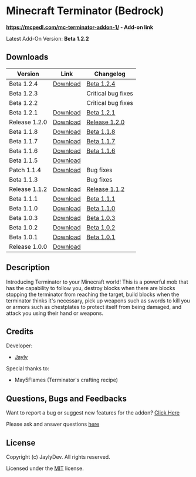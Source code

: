 # Minecraft Terminator (Bedrock)
**https://mcpedl.com/mc-terminator-addon-1/ - Add-on link**

Latest Add-On Version: **Beta 1.2.2**

## Downloads
Version | Link | Changelog
----|----|----|
Beta 1.2.4 | [Download](https://cdn.discordapp.com/attachments/571863283657867294/877869489218260992/terminator_v1.2.4.mcaddon) | [Beta 1.2.4](https://github.com/JaylyDev/manhunt/blob/terminator/.github/Changelog/Beta%201.2.4.md)
Beta 1.2.3 | <!--[Download](https://cdn.discordapp.com/attachments/734424410668138576/877363521472577556/terminator_v1.2.3.mcaddon)--> | Critical bug fixes
Beta 1.2.2 | <!--[Download](https://cdn.discordapp.com/attachments/571863283657867294/877185857646391296/terminator_v1.2.2.mcaddon)--> | Critical bug fixes
Beta 1.2.1 | [Download](https://cdn.discordapp.com/attachments/571863283657867294/877028828105551922/terminator_v1.2.1.mcaddon) | [Beta 1.2.1](https://github.com/JaylyDev/manhunt/blob/terminator/.github/Changelog/Beta%201.2.1.md)
Release 1.2.0 | [Download](https://file-link.net/329333/mcrobot) | [Release 1.2.0](https://github.com/JaylyDev/manhunt/blob/terminator/.github/Changelog/Release%201.2.0.md)
Beta 1.1.8 | [Download](https://cdn.discordapp.com/attachments/571863283657867294/874136416865648660/terminator_v1.1.8.39.mcaddon) | [Beta 1.1.8](https://github.com/JaylyDev/manhunt/blob/terminator/.github/Changelog/Beta%201.1.8.md)
Beta 1.1.7 | [Download](https://cdn.discordapp.com/attachments/571863283657867294/872814082015768616/terminator_v1.1.7.25.mcaddon) | [Beta 1.1.7](https://github.com/JaylyDev/manhunt/blob/terminator/.github/Changelog/Beta%201.1.7.md)
Beta 1.1.6 | [Download](https://cdn.discordapp.com/attachments/571863283657867294/870910373937696778/terminator_v1.1.6.15.mcaddon) | [Beta 1.1.6](https://github.com/JaylyDev/manhunt/blob/terminator/.github/Changelog/Beta%201.1.6.md)
Beta 1.1.5 | [Download](https://cdn.discordapp.com/attachments/734424410668138576/869581610188673154/terminator_v1.1.5.8.mcaddon)
Patch 1.1.4 | [Download](https://file-link.net/329333/mcrobot) | Bug fixes
Beta 1.1.3 | | Bug fixes
Release 1.1.2 | [Download](https://www.mediafire.com/file/nb1terul8k6ne1p/terminator-v1.1.2.mcaddon/file) | [Release 1.1.2](https://github.com/JaylyDev/manhunt/blob/terminator/.github/Changelog/Release%201.1.2.md)
Beta 1.1.1 | [Download](https://cdn.discordapp.com/attachments/571487722934370314/865053686391767060/terminator-v1.1.1.mcaddon) | [Beta 1.1.1](https://github.com/JaylyDev/manhunt/blob/terminator/.github/Changelog/Beta%201.1.1.md)
Beta 1.1.0 | [Download](https://cdn.discordapp.com/attachments/571863283657867294/864757955656024114/terminator-v1.1.0.mcaddon) | [Beta 1.1.0](https://github.com/JaylyDev/manhunt/blob/terminator/.github/Changelog/Beta%201.1.0.md)
Beta 1.0.3 | [Download](https://cdn.discordapp.com/attachments/571863283657867294/864072147777093662/terminator-v1.0.3.mcaddon) | [Beta 1.0.3](https://github.com/JaylyDev/manhunt/blob/terminator/.github/Changelog/Beta%201.0.3.md)
Beta 1.0.2 | [Download](https://cdn.discordapp.com/attachments/571863283657867294/863371811050618880/terminator-v1.0.2.mcaddon) | [Beta 1.0.2](https://github.com/JaylyDev/manhunt/blob/terminator/.github/Changelog/Beta%201.0.2.md)
Beta 1.0.1 | [Download](https://github.com/JaylyDev/manhunt/blob/b9aa301070b29835625f4f4e735a023fba7b837a/terminator-v1.0.1.mcaddon?raw=true) | [Beta 1.0.1](https://github.com/JaylyDev/manhunt/blob/terminator/.github/Changelog/Beta%201.0.1.md)
Release 1.0.0 | [Download](https://bit.ly/mcrobot100)

## Description
Introducing Terminator to your Minecraft world! This is a powerful mob that has the capability to follow you, destroy blocks when there are blocks stopping the terminator from reaching the target, build blocks when the terminator thinks it's necessary, pick up weapons such as swords to kill you or armors such as chestplates to protect itself from being damaged, and attack you using their hand or weapons.

## Credits
Developer: 
- [Jayly](https://mcpedl.com/user/itsdominicplays/)

Special thanks to:
- May5Flames (Terminator's crafting recipe)

## Questions, Bugs and Feedbacks
Want to report a bug or suggest new features for the addon? [Click Here](https://github.com/JaylyDev/manhunt/issues/new/choose)

Please ask and answer questions [here](https://discord.gg/Xn8TCJWA)

## License
Copyright (c) JaylyDev. All rights reserved.

Licensed under the [MIT](https://github.com/JaylyDev/manhunt/blob/terminator/LICENSE) license.
